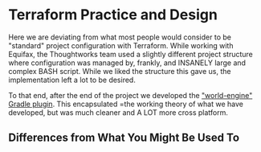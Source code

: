 Terraform Practice and Design
=============================

Here we are deviating from what most people would consider to be "standard" project configuration with Terraform.  While
working with Equifax, the Thoughtworks team used a slightly different project structure where configuration was managed
by, frankly, and INSANELY large and complex BASH script. While we liked the structure this gave us, the implementation
left a lot to be desired.

To that end, after the end of the project we developed the 
["world-engine" Gradle plugin](https://github.com/atl-tw/world-engine). This encapsulated =the working theory of what
we have developed, but was much cleaner and A LOT more cross platform.

Differences from What You Might Be Used To
------------------------------------------

 